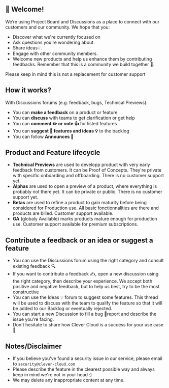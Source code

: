 
## 👋 Welcome!
  We’re using Project Board and Discussions as a place to connect with our customers and our community. We hope that you:
  * Discover what we're currently focused on
  * Ask questions you’re wondering about.
  * Share ideas💡.
  * Engage with other community members.
  * Welcome new products and help us enhance them by contributing feedbacks. Remember that this is a community we
  build together 💪.

Please keep in mind this is not a replacement for customer support

## How it works?

With Discussions forums (e.g. feedback, bugs, Technical Previews):
- You can **make a feedback** on a product or feature
- You can **discuss** with teams to get clarification or get help
- You can **comment ✏️ or vote 👍** for listed features
- You can **suggest 💓 features and ideas 💡** to the backlog 
- You can follow **Announces 📢**

## Product and Feature lifecycle
- **Technical Previews** are used to developp product with very early feedback from customers. It can be Proof of Concepts. They're private with specific onboarding and offboarding. There is no customer support yet.
- **Alphas** are used to open a preview of a product, where everything is probably not there yet. It can be private or public. There is no customer support yet.
- **Betas** are used to refine a product to gain maturity before being considered for Production use. All basic fonctionnalities are there and products are billed. Customer support available.
- **GA** (globaly Available) marks products mature enough for production use. Customer support available for premium subscriptions.  

## Contribute a feedback or an idea or suggest a feature
- You can use the Discussions forum using the right category and consult existing feedback 🔍
- If you want to contribute a feedback ✍️, open a new discussion using the right category, then describe your experience. We accept both positive and negative feedback, but to help us best, try to be the most constructive 
- You can use the Ideas 💡 forum to suggest some features. This thread will be used to discuss with the team to qualify the feature so that it will be added to our Backlog or eventually rejected.
- You can start a new Discussion to fill a bug 🐛report and describe the issue you're facing.
- Don't hesitate to share how Clever Cloud is a success for your use case 💓

## Notes/Disclaimer
- If you believe you've found a security issue in our service, please email to `security@clever-cloud.com`
- Please describe the feature in the clearest possible way and always keep in mind we're not in your head :)
- We may delete any inappropriate content at any time.


